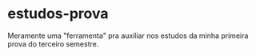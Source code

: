 # estudos-prova
Meramente uma "ferramenta" pra auxiliar nos estudos da minha primeira prova do terceiro semestre.
